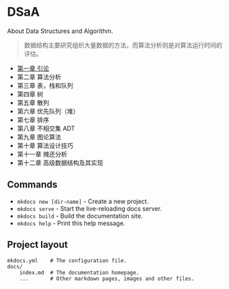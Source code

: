 # DSaA

About Data Structures and Algorithm.


> 数据结构主要研究组织大量数据的方法，而算法分析则是对算法运行时间的评估。

- [第一章 引论](Chapter1/index.md)
- 第二章 算法分析
- 第三章 表，栈和队列
- 第四章 树
- 第五章 散列
- 第六章 优先队列（堆）
- 第七章 排序
- 第八章 不相交集 ADT
- 第九章 图论算法
- 第十章 算法设计技巧
- 第十一章 摊还分析
- 第十二章 高级数据结构及其实现



## Commands

* `mkdocs new [dir-name]` - Create a new project.
* `mkdocs serve` - Start the live-reloading docs server.
* `mkdocs build` - Build the documentation site.
* `mkdocs help` - Print this help message.

## Project layout

    mkdocs.yml    # The configuration file.
    docs/
        index.md  # The documentation homepage.
        ...       # Other markdown pages, images and other files.
